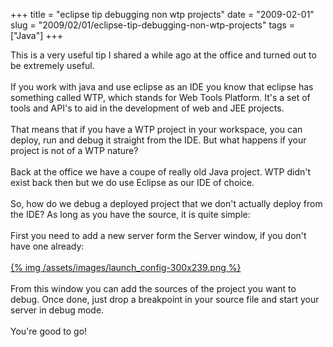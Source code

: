 +++ 
title = "eclipse tip debugging non wtp projects"
date = "2009-02-01"
slug = "2009/02/01/eclipse-tip-debugging-non-wtp-projects"
tags =["Java"]
+++

<p>
This is a very useful tip I shared a while ago at the office and turned out to be extremely useful.<br><br>If you work with java and use eclipse as an IDE you know that eclipse has something called WTP, which stands for Web Tools Platform. It's a set of tools and API's to aid in the development of web and JEE projects.<br><br>That means that if you have a WTP project in your workspace, you can deploy, run and debug it straight from the IDE. But what happens if your project is not of a WTP nature?<br><br>Back at the office we have a coupe of really old Java project. WTP didn't exist back then but we do use Eclipse as our IDE of choice.<br><br>So, how do we debug a deployed project that we don't actually deploy from the IDE? As long as you have the source, it is quite simple:<!--more--><br><br>First you need to add a new server form the Server window, if you don't have one already:<br><br><a href='/assets/images/launch_config.png'>{% img /assets/images/launch_config-300x239.png %}</a><br><br>From this window you can add the sources of the project you want to debug. Once done, just drop a breakpoint in your source file and start your server in debug mode.<br><br>You're good to go!
</p>

